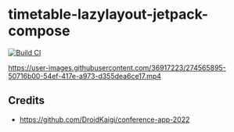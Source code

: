 # timetable-lazylayout-jetpack-compose

[![Build CI](https://github.com/hoc081098/timetable-lazylayout-jetpack-compose/actions/workflows/build.yaml/badge.svg)](https://github.com/hoc081098/timetable-lazylayout-jetpack-compose/actions/workflows/build.yaml)

https://user-images.githubusercontent.com/36917223/274565895-50716b00-54ef-417e-a973-d355dea6ce17.mp4

## Credits

- https://github.com/DroidKaigi/conference-app-2022
